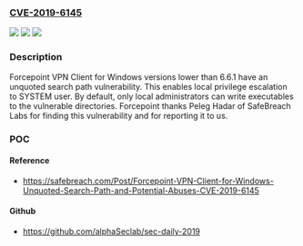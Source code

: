 ### [CVE-2019-6145](https://cve.mitre.org/cgi-bin/cvename.cgi?name=CVE-2019-6145)
![](https://img.shields.io/static/v1?label=Product&message=Forcepoint%20VPN%20Client%20for%20Windows&color=blue)
![](https://img.shields.io/static/v1?label=Version&message=n%2Fa&color=blue)
![](https://img.shields.io/static/v1?label=Vulnerability&message=Unquoted%20search%20path%20vulnerability&color=brighgreen)

### Description

Forcepoint VPN Client for Windows versions lower than 6.6.1 have an unquoted search path vulnerability. This enables local privilege escalation to SYSTEM user. By default, only local administrators can write executables to the vulnerable directories. Forcepoint thanks Peleg Hadar of SafeBreach Labs for finding this vulnerability and for reporting it to us.

### POC

#### Reference
- https://safebreach.com/Post/Forcepoint-VPN-Client-for-Windows-Unquoted-Search-Path-and-Potential-Abuses-CVE-2019-6145

#### Github
- https://github.com/alphaSeclab/sec-daily-2019

